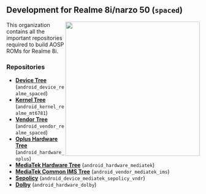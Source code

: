 ## Development for Realme 8i/narzo 50 (`spaced`)
<img align="right" width="350" height="350" src="https://fdn2.gsmarena.com/vv/pics/realme/realme-8i-1.jpg">

This organization contains all the important repositories required to build AOSP ROMs for Realme 8i.

### Repositories
* [**Device Tree**](https://github.com/realme-mt6781-dev/android_device_realme_spaced) (`android_device_realme_spaced`)
* [**Kernel Tree**](https://github.com/realme-mt6781-dev/android_kernel_realme_mt6781) (`android_kernel_realme_mt6781`)
* [**Vendor Tree**](https://github.com/realme-mt6781-dev/android_vendor_realme_spaced) (`android_vendor_realme_spaced`)
* [**Oplus Hardware Tree**](https://github.com/LineageOS/android_hardware_oplus) (`android_hardware_oplus`)
* [**MediaTek Hardware Tree**](https://github.com/LineageOS/android_hardware_mediatek) (`android_hardware_mediatek`)
* [**MediaTek Common IMS Tree**](https://github.com/realme-mt6781-dev/android_vendor_mediatek_ims) (`android_vendor_mediatek_ims`)
* [**Sepolicy**](https://github.com/LineageOS/android_device_mediatek_sepolicy_vndr) (`android_device_mediatek_sepolicy_vndr`)
* [**Dolby**](https://github.com/realme-mt6781-dev/android_hardware_dolby) (`android_hardware_dolby`)
